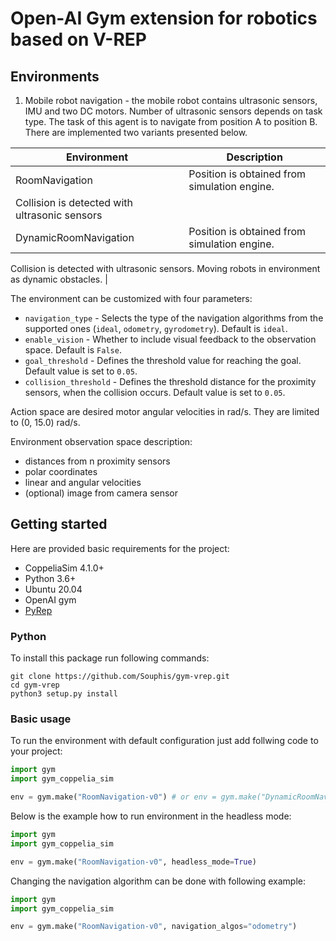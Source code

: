 # Open-AI Gym extension for robotics based on V-REP

## Environments

1. Mobile robot navigation - the mobile robot contains ultrasonic sensors,
IMU and two DC motors. Number of ultrasonic sensors depends on task type. The
task of this agent is to navigate from position A to position B. There are
implemented two variants presented below.

|Environment | Description |
| --- | --- |
| RoomNavigation | Position is obtained from simulation engine.
Collision is detected with ultrasonic sensors |
| DynamicRoomNavigation| Position is obtained from simulation engine.
Collision is detected with ultrasonic sensors.
Moving robots in environment as dynamic obstacles. |


The environment can be customized with four parameters:
* `navigation_type` - Selects the type of the navigation algorithms from the
supported ones (`ideal`, `odometry`, `gyrodometry`). Default is `ideal`.
* `enable_vision` - Whether to include visual feedback to the observation space.
Default is `False`.
* `goal_threshold` - Defines the threshold value for reaching the goal.
Default value is set to `0.05`.
* `collision_threshold` - Defines the threshold distance for the proximity
sensors, when the collision occurs. Default value is set to `0.05`.

Action space are desired motor angular velocities in rad/s.
They are limited to (0, 15.0) rad/s.

Environment observation space description:
* distances from n proximity sensors
* polar coordinates
* linear and angular velocities
* (optional) image from camera sensor

## Getting started

Here are provided basic requirements for the project:
* CoppeliaSim 4.1.0+
* Python 3.6+
* Ubuntu 20.04
* OpenAI gym
* [PyRep](https://github.com/Souphis/PyRep)

### Python

To install this package run following commands:

```Shell
git clone https://github.com/Souphis/gym-vrep.git
cd gym-vrep
python3 setup.py install
```

### Basic usage

To run the environment with default configuration just add follwing code to your
project:
```Python
import gym
import gym_coppelia_sim

env = gym.make("RoomNavigation-v0") # or env = gym.make("DynamicRoomNavigation-v0")
```

Below is the example how to run environment in the headless mode:

```Python
import gym
import gym_coppelia_sim

env = gym.make("RoomNavigation-v0", headless_mode=True)
```

Changing the navigation algorithm can be done with following example:

```Python
import gym
import gym_coppelia_sim

env = gym.make("RoomNavigation-v0", navigation_algos="odometry")
```
